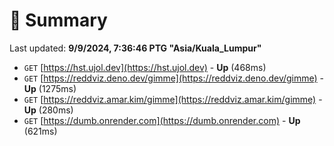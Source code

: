 # 📖 Summary
Last updated: **9/9/2024, 7:36:46 PTG "Asia/Kuala_Lumpur"**

- `GET` [https://hst.ujol.dev](https://hst.ujol.dev) - **Up** (468ms)
- `GET` [https://reddviz.deno.dev/gimme](https://reddviz.deno.dev/gimme) - **Up** (1275ms)
- `GET` [https://reddviz.amar.kim/gimme](https://reddviz.amar.kim/gimme) - **Up** (280ms)
- `GET` [https://dumb.onrender.com](https://dumb.onrender.com) - **Up** (621ms)
